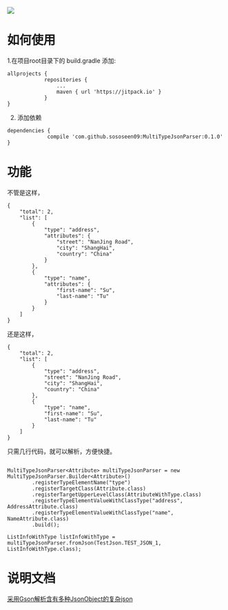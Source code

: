 [![](https://jitpack.io/v/sososeen09/MultiTypeJsonParser.svg)](https://jitpack.io/#sososeen09/MultiTypeJsonParser)
# 如何使用


1.在项目root目录下的 build.gradle 添加:

```
allprojects {
            repositories {
            	...
            	maven { url 'https://jitpack.io' }
            }
}
```

2. 添加依赖

```
dependencies {
             compile 'com.github.sososeen09:MultiTypeJsonParser:0.1.0'
}
```

# 功能

不管是这样，

```
{
    "total": 2,
    "list": [
        {
            "type": "address",
            "attributes": {
                "street": "NanJing Road",
                "city": "ShangHai",
                "country": "China"
            }
        },
        {
            "type": "name",
            "attributes": {
                "first-name": "Su",
                "last-name": "Tu"
            }
        }
    ]
}

```

还是这样，

```
{
    "total": 2,
    "list": [
        {
            "type": "address",
            "street": "NanJing Road",
            "city": "ShangHai",
            "country": "China"
        },
        {
            "type": "name",
            "first-name": "Su",
            "last-name": "Tu"
        }
    ]
}
```

只需几行代码，就可以解析，方便快捷。

```

MultiTypeJsonParser<Attribute> multiTypeJsonParser = new MultiTypeJsonParser.Builder<Attribute>()
        .registerTypeElementName("type")
        .registerTargetClass(Attribute.class)
        .registerTargetUpperLevelClass(AttributeWithType.class)
        .registerTypeElementValueWithClassType("address", AddressAttribute.class)
        .registerTypeElementValueWithClassType("name", NameAttribute.class)
        .build();

ListInfoWithType listInfoWithType = multiTypeJsonParser.fromJson(TestJson.TEST_JSON_1, ListInfoWithType.class);

```

# 说明文档
[采用Gson解析含有多种JsonObject的复杂json](http://www.jianshu.com/p/185e1ee9f05b)

